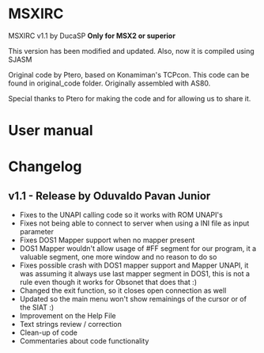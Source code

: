 # MSXIRC

MSXIRC v1.1 by DucaSP
**Only for MSX2 or superior**

This version has been modified and updated. Also, now it is compiled using SJASM

Original code by Ptero, based on Konamiman's TCPcon. This code can be found in
original_code folder. Originally assembled with AS80.

Special thanks to Ptero for making the code and for allowing us to share it.


# User manual


# Changelog

## v1.1 - Release by Oduvaldo Pavan Junior

- Fixes to the UNAPI calling code so it works with ROM UNAPI's
- Fixes not being able to connect to server when using a INI file as input
  parameter
- Fixes DOS1 Mapper support when no mapper present
- DOS1 Mapper wouldn't allow usage of #FF segment for our program, it a valuable
  segment, one more window and no reason to do so
- Fixes possible crash with DOS1 mapper support and Mapper UNAPI, it was
  assuming it always use last mapper segment in DOS1, this is not a rule even
  though it works for Obsonet that does that :)
- Changed the exit function, so it closes open connection as well
- Updated so the main menu won't show remainings of the cursor or of the SIAT :)
- Improvement on the Help File
- Text strings review / correction
- Clean-up of code
- Commentaries about code functionality
       

